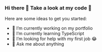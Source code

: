 ### Hi there 👋 Take a look at my code :mag_right:

Here are some ideas to get you started:

- 🔭 I’m currently working on my portfolio
- 🌱 I’m currently learning TypeScript
- 🤔 I’m looking for help with my first job :joy:
- 💬 Ask me about anything
